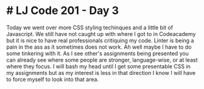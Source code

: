 <h1># LJ Code 201 - Day 3</h1>

Today we went over more CSS styling techinques and a little bit of Javascript. We still have not caught up with where I got to in Codeacademy but it is nice to have real professionals critiquing my code. Linter is being a pain in the ass as it sometimes does not work. Ah well maybe I have to do some tinkering with it. As I see other's assignments being presented you can already see where some people are stronger, language-wise, or at least where they focus. I will bash my head until I get some presentable CSS in my assignments but as my interest is less in that direction I know I will have to force myself to look into that area.  

